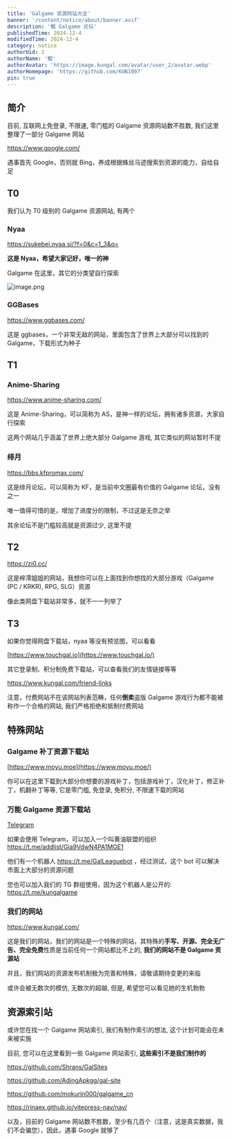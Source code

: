 ```yaml
---
title: 'Galgame 资源网站大全'
banner: '/content/notice/about/banner.avif'
description: '鲲 Galgame 论坛'
publishedTime: 2024-12-4
modifiedTime: 2024-12-4
category: notice
authorUid: 2
authorName: '鲲'
authorAvatar: 'https://image.kungal.com/avatar/user_2/avatar.webp'
authorHomepage: 'https://github.com/KUN1007'
pin: true
---
```


## 简介

目前, 互联网上免登录, 不限速, 零门槛的 Galgame 资源网站数不胜数, 我们这里整理了一部分 Galgame 网站

https://www.google.com/

遇事首先 Google，否则就 Bing，养成根据蛛丝马迹搜索到资源的能力，自给自足

## T0

我们认为 T0 级别的 Galgame 资源网站, 有两个

### Nyaa

https://sukebei.nyaa.si/?f=0&c=1_3&q=

**这是 Nyaa，希望大家记好，唯一的神**

Galgame 在这里，其它的分类望自行探索

![image.png](https://image.kungal.com/topic/user_2/%E9%B2%B2-1714749136626.webp)

### GGBases

https://www.ggbases.com/

这是 ggbases，一个非常无敌的网站，里面包含了世界上大部分可以找到的 Galgame，下载形式为种子

## T1

### Anime-Sharing

https://www.anime-sharing.com/

这是 Anime-Sharing，可以简称为 AS，是神一样的论坛，拥有诸多资源，大家自行探索

这两个网站几乎涵盖了世界上绝大部分 Galgame 游戏, 其它类似的网站暂时不提

### 绯月

https://bbs.kfpromax.com/

这是绯月论坛，可以简称为 KF，是当前中文圈最有价值的 Galgame 论坛，没有之一

唯一值得可惜的是，增加了进度分的限制，不过这是无奈之举

其余论坛不是门槛较高就是资源过少, 这里不提

## T2

https://zi0.cc/

这是梓澪姐姐的网站，我想你可以在上面找到你想找的大部分游戏（Galgame (PC / KRKR), RPG, SLG）资源

像此类网盘下载站非常多，就不一一列举了

## T3

如果你觉得网盘下载站，nyaa 等没有预览图，可以看看

[https://www.touchgal.io](https://www.touchgal.io/)

其它登录制、积分制免费下载站，可以查看我们的友情链接等等

https://www.kungal.com/friend-links

注意，付费网站不在该网站列表范畴，任何**倒卖**盗版 Galgame 游戏行为都不能被称作一个合格的网站, 我们严格拒绝和抵制付费网站

## 特殊网站

### Galgame 补丁资源下载站

[https://www.moyu.moe](https://www.moyu.moe/)

你可以在这里下载到大部分你想要的游戏补丁，包括游戏补丁，汉化补丁，修正补丁，机翻补丁等等, 它是零门槛, 免登录, 免积分, 不限速下载的网站

### 万能 Galgame 资源下载站

[Telegram](https://telegram.org/apps)

如果会使用 Telegram，可以加入一个叫黄油联盟的组织 https://t.me/addlist/Gia9VdwN4PA1MGE1

他们有一个机器人 https://t.me/GalLeaguebot ，经过测试，这个 bot 可以解决市面上大部分的资源问题

您也可以加入我们的 TG 群组使用，因为这个机器人是公开的: https://t.me/kungalgame

### 我们的网站

https://www.kungal.com/

这是我们的网站，我们的网站是一个特殊的网站，其特殊的**手写、开源、完全无广告、完全免费**性质是当前任何一个网站都比不上的, **我们的网站不是 Galgame 资源站**

并且，我们网站的资源发布机制极为完善和特殊，请敬请期待变更的来临

或许会被无数次的模仿, 无数次的超越, 但是, 希望您可以看见她的生机勃勃

## 资源索引站

或许您在找一个 Galgame 网站索引, 我们有制作索引的想法, 这个计划可能会在未来被实施

目前, 您可以在这里看到一些 Galgame 网站索引, **这些索引不是我们制作的**

https://github.com/Shrans/GalSites

https://github.com/AdingApkgg/gal-site

https://github.com/mokurin000/galgame_cn

https://rinaex.github.io/vitepress-nav/nav/

以及，目前的 Galgame 网站数不胜数，至少有几百个（注意，这是真实数据，我们不会骗您），因此，遇事 Google 就够了
